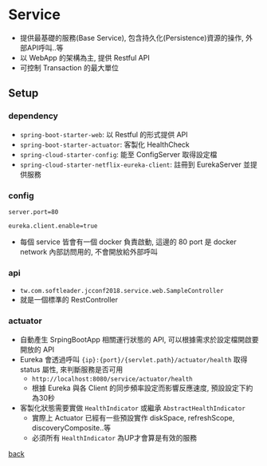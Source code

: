 # Service
- 提供最基礎的服務(Base Service), 包含持久化(Persistence)資源的操作, 外部API呼叫..等
- 以 WebApp 的架構為主, 提供 Restful API
- 可控制 Transaction 的最大單位

## Setup
### dependency
- `spring-boot-starter-web`: 以 Restful 的形式提供 API
- `spring-boot-starter-actuator`: 客製化 HealthCheck
- `spring-cloud-starter-config`: 能至 ConfigServer 取得設定檔
- `spring-cloud-starter-netflix-eureka-client`: 註冊到 EurekaServer 並提供服務

### config
```properties
server.port=80

eureka.client.enable=true
```
- 每個 service 皆會有一個 docker 負責啟動, 這邊的 80 port 是 docker network 內部訪問用的, 不會開放給外部呼叫

### api
- `tw.com.softleader.jcconf2018.service.web.SampleController`
- 就是一個標準的 RestController

### actuator
- 自動產生 SrpingBootApp 相關運行狀態的 API, 可以根據需求於設定檔開啟要開放的 API
- Eureka 會透過呼叫 `{ip}:{port}/{servlet.path}/actuator/health` 取得 status 屬性, 來判斷服務是否可用
    - `http://localhost:8080/service/actuator/health`
    - 根據 Eureka 與各 Client 的同步頻率設定而影響反應速度, 預設設定下約為30秒
- 客製化狀態需要實做 `HealthIndicator` 或繼承 `AbstractHealthIndicator`
    - 實際上 Actuator 已經有一些預設實作 diskSpace, refreshScope, discoveryComposite..等
    - 必須所有 `HealthIndicator` 為UP才會算是有效的服務

[back](../README.md#Detail)
